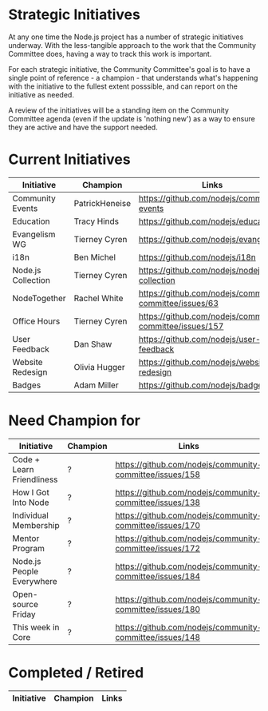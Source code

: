 # Strategic Initiatives

At any one time the Node.js project has a number of strategic initiatives
underway.  With the less-tangible approach to the work that the Community 
Committee does, having a way to track this work is important.

For each strategic initiative, the Community Committee's goal is to have a
single point of reference - a champion - that understands what's happening
with the initiative to the fullest extent posssible, and can report on the
initiative as needed.

A review of the initiatives will be a standing item on the Community Committee agenda (even
if the update is 'nothing new') as a way to ensure they are active
and have the support needed.

# Current Initiatives

| Initiative         | Champion                        | Links                                                            |
|--------------------|---------------------------------|------------------------------------------------------------------|
| Community Events   | PatrickHeneise                  | https://github.com/nodejs/community-events                       |
| Education          | Tracy Hinds                     | https://github.com/nodejs/education                              |
| Evangelism WG      | Tierney Cyren                   | https://github.com/nodejs/evangelism                             |
| i18n               | Ben Michel                      | https://github.com/nodejs/i18n                                   |
| Node.js Collection | Tierney Cyren                   | https://github.com/nodejs/nodejs-collection                      |
| NodeTogether       | Rachel White                    | https://github.com/nodejs/community-committee/issues/63          |
| Office Hours       | Tierney Cyren                   | https://github.com/nodejs/community-committee/issues/157         |
| User Feedback      | Dan Shaw                        | https://github.com/nodejs/user-feedback                          |
| Website Redesign   | Olivia Hugger                   | https://github.com/nodejs/website-redesign                       |
| Badges             | Adam Miller                     | https://github.com/nodejs/badges

# Need Champion for

| Initiative               | Champion                        | Links                                                      |
|--------------------------|---------------------------------|------------------------------------------------------------|
| Code + Learn Friendliness| ?                               | https://github.com/nodejs/community-committee/issues/158   |
| How I Got Into Node      | ?                               | https://github.com/nodejs/community-committee/issues/138   |
| Individual Membership    | ?                               | https://github.com/nodejs/community-committee/issues/170   |
| Mentor Program           | ?                               | https://github.com/nodejs/community-committee/issues/172   |
| Node.js People Everywhere| ?                               | https://github.com/nodejs/community-committee/issues/184   |
| Open-source Friday       | ?                               | https://github.com/nodejs/community-committee/issues/180   |
| This week in Core        | ?                               | https://github.com/nodejs/community-committee/issues/148   |


# Completed / Retired

| Initiative        | Champion                        | Links                                                            |
|-------------------|---------------------------------|------------------------------------------------------------------|
